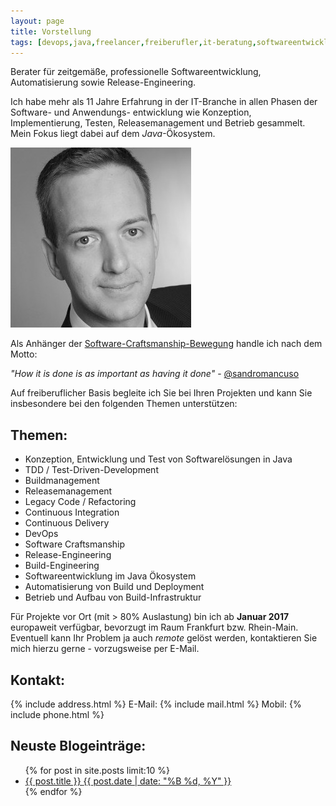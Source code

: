```yaml
---
layout: page
title: Vorstellung
tags: [devops,java,freelancer,freiberufler,it-beratung,softwareentwicklung,software,consulting,continuous integration,tdd]
---
```


Berater für zeitgemäße, professionelle Softwareentwicklung, Automatisierung sowie Release-Engineering. 

Ich habe mehr als 11 Jahre Erfahrung in der IT-Branche in allen Phasen der Software- und Anwendungs- entwicklung wie Konzeption, Implementierung, Testen, Releasemanagement und Betrieb gesammelt. Mein Fokus liegt dabei auf dem *Java*-Ökosystem.

<div>
 <img src="images/bh.jpg" alt="Foto von Benjamin Herbert"/>
</div>

Als Anhänger der [Software-Craftsmanship-Bewegung](http://manifesto.softwarecraftsmanship.org/#/de)
handle ich nach dem Motto:

<cite>"How it is done is as important as having it done"</cite> - [@sandromancuso](https://twitter.com/sandromancuso)

Auf freiberuflicher Basis begleite ich Sie bei Ihren Projekten und kann Sie insbesondere bei den folgenden Themen unterstützen:

## Themen:
* Konzeption, Entwicklung und Test von Softwarelösungen in Java
* TDD / Test-Driven-Development
* Buildmanagement
* Releasemanagement
* Legacy Code / Refactoring
* Continuous Integration
* Continuous Delivery
* DevOps
* Software Craftsmanship
* Release-Engineering
* Build-Engineering
* Softwareentwicklung im Java Ökosystem
* Automatisierung von Build und Deployment
* Betrieb und Aufbau von Build-Infrastruktur

Für Projekte vor Ort (mit > 80% Auslastung) bin ich ab **Januar 2017** europaweit verfügbar, bevorzugt im Raum Frankfurt bzw. Rhein-Main. 
Eventuell kann Ihr Problem ja auch *remote* gelöst werden, kontaktieren Sie mich hierzu gerne - vorzugsweise per E-Mail.

## Kontakt:

{% include address.html %}
E-Mail: {% include mail.html %}
Mobil: {% include phone.html %}

## Neuste Blogeinträge:

<ul class="post-list">
{% for post in site.posts limit:10 %}
  <li><article><a href="{{ site.url }}{{ post.url }}">{{ post.title }} <span class="entry-date"><time datetime="{{ post.date | date_to_xmlschema }}">{{ post.date | date: "%B %d, %Y" }}</time></span></a></article></li>
{% endfor %}
</ul>

